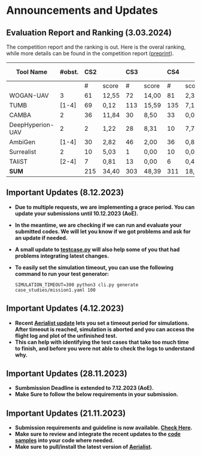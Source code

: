 # Announcements and Updates

## Evaluation Report and Ranking (3.03.2024)

The competition report and the ranking is out. Here is the overal ranking, while more details can be found in the competition report ([preprint](reports/UAV_Competition_SBFT_2024.pdf)).

| Tool Name        | #obst.     | CS2 |       | CS3 |       | CS4 |       | CS5 |       | CS6 |       | CS7 |       | Rank Sum  | Score Sum  | Final Rank  |
|------------------|------------|-----|-------|-----|-------|-----|-------|-----|-------|-----|-------|-----|-------|-----------|------------|-------------|
|                  |            | #   | score | #   | score | #   | score | #   | score | #   | score | #   | score |           |            |             |
| WOGAN-UAV        | 3          | 61  | 12,55 | 72  | 14,00 | 81  | 2,35  | 39  | 8,40  | 71  | 4,81  | 90  | 11,57 | 12        | 53,69      | 1           |
| TUMB             | [1-4]      | 69  | 0,12  | 113 | 15,59 | 135 | 7,12  | 114 | 2,73  | 151 | 15,32 | 125 | 11,12 | 16        | 52,00      | 2           |
| CAMBA            | 2          | 36  | 11,84 | 30  | 8,50  | 33  | 0,00  | 11  | 3,16  | 102 | 12,92 | 22  | 4,69  | 18        | 41,11      | 3           |
| DeepHyperion-UAV | 2          | 2   | 1,22  | 28  | 8,31  | 10  | 7,74  | 22  | 1,08  | 7   | 0,00  | 14  | 2,96  | 28        | 21,31      | 4           |
| AmbiGen          | [1-4]      | 30  | 2,82  | 46  | 2,00  | 36  | 0,86  | 65  | 1,22  | 151 | 10,07 | 30  | 1,51  | 26,00     | 18,47      | 5           |
| Surrealist       | 2          | 10  | 5,03  | 1   | 0,00  | 10  | 0,00  | 1   | 0,75  | 19  | 3,88  | 2   | 0,00  | 34        | 9,67       | 6           |
| TAIiST           | [2-4]      | 7   | 0,81  | 13  | 0,00  | 6   | 0,43  | 11  | 1,57  | 29  | 1,67  | 22  | 1,33  | 33        | 5,81       | 7           |
| **SUM**          |            | 215 | 34,40 | 303 | 48,39 | 311 | 18,51 | 263 | 18,91 | 530 | 48,67 | 305 | 33,19 |           |            |             |

## Important Updates (8.12.2023)

- **Due to multiple requests, we are implementing a grace period. You can update your submissions until 10.12.2023 (AoE).**
- **In the meantime, we are checking if we can run and evaluate your submitted codes. We will let you know if we got problems and ask for an update if needed.**
- **A small update to [testcase.py](https://github.com/skhatiri/UAV-Testing-Competition/commit/50e3e983ef98f1be4a550922fc23b68b35740a4b) will also help some of you that had problems integrating latest changes.**
- **To easily set the simulation timeout, you can use the following command to run your test generator:**

  `SIMULATION_TIMEOUT=300 python3 cli.py generate case_studies/mission1.yaml 100`

## Important Updates (4.12.2023)

- **Recent [Aerialist update](https://github.com/skhatiri/Aerialist/pull/14) lets you set a timeout period for simulations. After timeout is reached, simulation is aborted and you can access the flight log and plot of the unfinished test.**
- **This can help with identifying the test cases that take too much time to finish, and before you were not able to check the logs to understand why.**

## Important Updates (28.11.2023)

- **Sumbmission Deadline is extended to 7.12.2023 (AoE).**
- **Make Sure to follow the below requirements in your submission.**

## Important Updates (21.11.2023)

- **Submission requirements and guideline is now available. [Check Here](./docs/submission.md).**
- **Make sure to review and integrate the recent updates to the [code samples](./snippets/) into your code where needed.**
- **Make sure to pull/install the latest version of [Aerialist](https://github.com/skhatiri/Aerialist).**